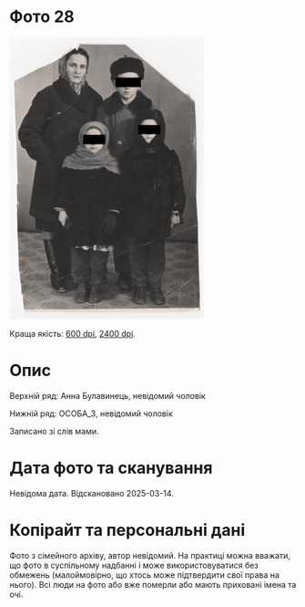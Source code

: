 # Фото 28 #

[<img src="photo_028_75_protected.jpg" />](...)

Краща якість: [600 dpi](...), [2400 dpi](...).

# Опис #

Верхній ряд: Анна Булавинець, невідомий чоловік

Нижній ряд: ОСОБА_3, невідомий чоловік

Записано зі слів мами.

# Дата фото та сканування #

Невідома дата. Відскановано 2025-03-14.

# Копірайт та персональні дані #

Фото з сімейного архіву, автор невідомий. На практиці можна вважати, що фото в суспільному надбанні і може використовуватися без обмежень (малоймовірно, що хтось може підтвердити свої права на нього). Всі люди на фото або вже померли або мають приховані імена та очі.
